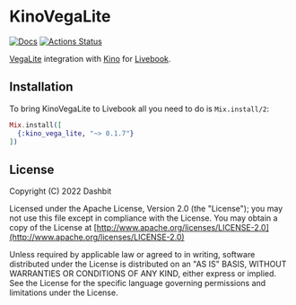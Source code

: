 # KinoVegaLite

[![Docs](https://img.shields.io/badge/hex.pm-docs-8e7ce6.svg)](https://hexdocs.pm/kino_vega_lite)
[![Actions Status](https://github.com/livebook-dev/kino_vega_lite/workflows/Test/badge.svg)](https://github.com/livebook-dev/kino_vega_lite/actions)

[VegaLite](https://github.com/livebook-dev/vega_lite) integration with
[Kino](https://github.com/livebook-dev/kino) for [Livebook](https://github.com/livebook-dev/livebook).

## Installation

To bring KinoVegaLite to Livebook all you need to do is `Mix.install/2`:

```elixir
Mix.install([
  {:kino_vega_lite, "~> 0.1.7"}
])
```

## License

Copyright (C) 2022 Dashbit

Licensed under the Apache License, Version 2.0 (the "License");
you may not use this file except in compliance with the License.
You may obtain a copy of the License at [http://www.apache.org/licenses/LICENSE-2.0](http://www.apache.org/licenses/LICENSE-2.0)

Unless required by applicable law or agreed to in writing, software
distributed under the License is distributed on an "AS IS" BASIS,
WITHOUT WARRANTIES OR CONDITIONS OF ANY KIND, either express or implied.
See the License for the specific language governing permissions and
limitations under the License.
